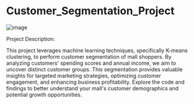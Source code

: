 # Customer_Segmentation_Project
![image](https://github.com/Namog0916/Customer_Segmentation_Project/assets/126410835/c92d539a-1d45-49e4-b355-720151dfcc2d)

Project Description:

This project leverages machine learning techniques, specifically K-means clustering, to perform customer segmentation of mall shoppers. By analyzing customers' spending scores and annual income, we aim to uncover distinct customer groups. This segmentation provides valuable insights for targeted marketing strategies, optimizing customer engagement, and enhancing business profitability. Explore the code and findings to better understand your mall's customer demographics and potential growth opportunities.

